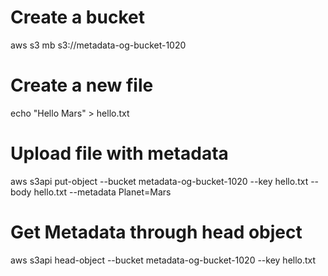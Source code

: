 # Create a bucket

aws s3 mb s3://metadata-og-bucket-1020

# Create a new file 

echo "Hello Mars" > hello.txt

# Upload file with metadata

aws s3api put-object --bucket metadata-og-bucket-1020 --key hello.txt --body hello.txt --metadata Planet=Mars

# Get Metadata through head object

aws s3api head-object --bucket metadata-og-bucket-1020 --key hello.txt 
